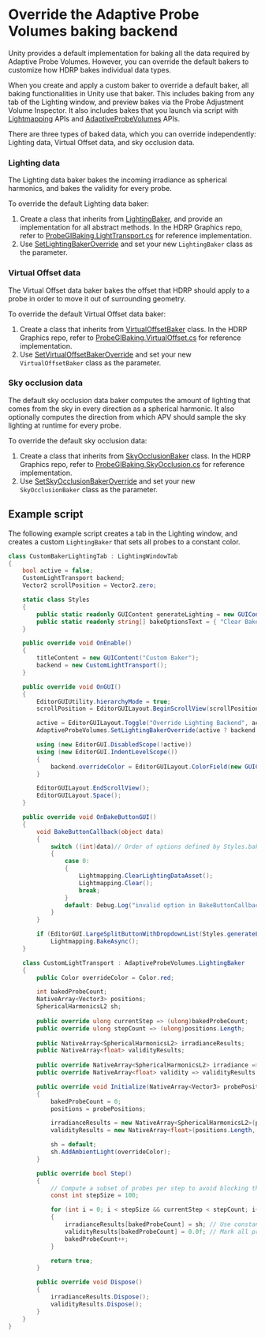 # Override the Adaptive Probe Volumes baking backend

Unity provides a default implementation for baking all the data required by Adaptive Probe Volumes. However, you can override the default bakers to customize how HDRP bakes individual data types.
	
When you create and apply a custom baker to override a default baker, all baking functionalities in Unity use that baker. This includes baking from any tab of the Lighting window, and preview bakes via the Probe Adjustment Volume Inspector. It also includes bakes that you launch via script with [Lightmapping](https://docs.unity3d.com/ScriptReference/Lightmapping.html) APIs and [AdaptiveProbeVolumes](https://docs.unity3d.com/Packages/com.unity.render-pipelines.core@17.0/api/UnityEngine.Rendering.AdaptiveProbeVolumes.html) APIs.
	

There are three types of baked data, which you can override independently: Lighting data, Virtual Offset data, and sky occlusion data.

### Lighting data
	
The Lighting data baker bakes the incoming irradiance as spherical harmonics, and bakes the validity for every probe.

To override the default Lighting data baker:

1. Create a class that inherits from [LightingBaker](https://docs.unity3d.com/Packages/com.unity.render-pipelines.core@17.0/api/UnityEngine.Rendering.AdaptiveProbeVolumes.LightingBaker.html), and provide an implementation for all abstract methods. In the HDRP Graphics repo, refer to [ProbeGIBaking.LightTransport.cs](https://github.com/Unity-Technologies/Graphics/blob/master/Packages/com.unity.render-pipelines.core/Editor/Lighting/ProbeVolume/ProbeGIBaking.LightTransport.cs#L57) for reference implementation.
2. Use [SetLightingBakerOverride](https://docs.unity3d.com/Packages/com.unity.render-pipelines.core@17.0/api/UnityEngine.Rendering.AdaptiveProbeVolumes.html#UnityEngine_Rendering_AdaptiveProbeVolumes_SetLightingBakerOverride_UnityEngine_Rendering_AdaptiveProbeVolumes_LightingBaker_) and set your new `LightingBaker` class as the parameter.

### Virtual Offset data
	
The Virtual Offset data baker bakes the offset that HDRP should apply to a probe in order to move it out of surrounding geometry. 

To override the default Virtual Offset data baker:

1. Create a class that inherits from [VirtualOffsetBaker](https://docs.unity3d.com/Packages/com.unity.render-pipelines.core@17.0/api/UnityEngine.Rendering.AdaptiveProbeVolumes.VirtualOffsetBaker.html) class. In the HDRP Graphics repo, refer to [ProbeGIBaking.VirtualOffset.cs](https://github.com/Unity-Technologies/Graphics/blob/master/Packages/com.unity.render-pipelines.core/Editor/Lighting/ProbeVolume/ProbeGIBaking.VirtualOffset.cs#L44) for reference implementation.
2. Use [SetVirtualOffsetBakerOverride](https://docs.unity3d.com/Packages/com.unity.render-pipelines.core@17.0/api/UnityEngine.Rendering.AdaptiveProbeVolumes.html#UnityEngine_Rendering_AdaptiveProbeVolumes_SetVirtualOffsetBakerOverride_UnityEngine_Rendering_AdaptiveProbeVolumes_VirtualOffsetBaker_) and set your new `VirtualOffsetBaker` class as the parameter.

### Sky occlusion data
	
The default sky occlusion data baker computes the amount of lighting that comes from the sky in every direction as a spherical harmonic. It also optionally computes the direction from which APV should sample the sky lighting at runtime for every probe.

To override the default sky occlusion data:

1. Create a class that inherits from [SkyOcclusionBaker](https://docs.unity3d.com/Packages/com.unity.render-pipelines.core@17.0/api/UnityEngine.Rendering.AdaptiveProbeVolumes.SkyOcclusionBaker.html) class. In the HDRP Graphics repo, refer to [ProbeGIBaking.SkyOcclusion.cs](https://github.com/Unity-Technologies/Graphics/blob/master/Packages/com.unity.render-pipelines.core/Editor/Lighting/ProbeVolume/ProbeGIBaking.SkyOcclusion.cs#L116) for reference implementation.
2. Use [SetSkyOcclusionBakerOverride](https://docs.unity3d.com/Packages/com.unity.render-pipelines.core@17.0/api/UnityEngine.Rendering.AdaptiveProbeVolumes.html#UnityEngine_Rendering_AdaptiveProbeVolumes_SetSkyOcclusionBakerOverride_UnityEngine_Rendering_AdaptiveProbeVolumes_SkyOcclusionBaker_) and set your new `SkyOcclusionBaker` class as the parameter.

## Example script

The following example script creates a tab in the Lighting window, and creates a custom `LightingBaker` that sets all probes to a constant color.
	
```cs
class CustomBakerLightingTab : LightingWindowTab
{
    bool active = false;
    CustomLightTransport backend;
    Vector2 scrollPosition = Vector2.zero;

    static class Styles
    {
        public static readonly GUIContent generateLighting = new GUIContent("Generate Lighting");
        public static readonly string[] bakeOptionsText = { "Clear Baked Data" };
    }

    public override void OnEnable()
    {
        titleContent = new GUIContent("Custom Baker");
        backend = new CustomLightTransport();
    }

    public override void OnGUI()
    {
        EditorGUIUtility.hierarchyMode = true;
        scrollPosition = EditorGUILayout.BeginScrollView(scrollPosition);

        active = EditorGUILayout.Toggle("Override Lighting Backend", active);
        AdaptiveProbeVolumes.SetLightingBakerOverride(active ? backend : null);

        using (new EditorGUI.DisabledScope(!active))
        using (new EditorGUI.IndentLevelScope())
        {
            backend.overrideColor = EditorGUILayout.ColorField(new GUIContent("Override Color"), backend.overrideColor, false, false, true);
        }

        EditorGUILayout.EndScrollView();
        EditorGUILayout.Space();
    }

    public override void OnBakeButtonGUI()
    {
        void BakeButtonCallback(object data)
        {
            switch ((int)data)// Order of options defined by Styles.bakeOptionsText
            {
                case 0:
                {
                    Lightmapping.ClearLightingDataAsset();
                    Lightmapping.Clear();
                    break;
                }
                default: Debug.Log("invalid option in BakeButtonCallback"); break;
            }
        }

        if (EditorGUI.LargeSplitButtonWithDropdownList(Styles.generateLighting, Styles.bakeOptionsText, BakeButtonCallback))
            Lightmapping.BakeAsync();
    }

    class CustomLightTransport : AdaptiveProbeVolumes.LightingBaker
    {
        public Color overrideColor = Color.red;

        int bakedProbeCount;
        NativeArray<Vector3> positions;
        SphericalHarmonicsL2 sh;
        
        public override ulong currentStep => (ulong)bakedProbeCount;
        public override ulong stepCount => (ulong)positions.Length;
        
        public NativeArray<SphericalHarmonicsL2> irradianceResults;
        public NativeArray<float> validityResults;
        
        public override NativeArray<SphericalHarmonicsL2> irradiance => irradianceResults;
        public override NativeArray<float> validity => validityResults;

        public override void Initialize(NativeArray<Vector3> probePositions)
        {
            bakedProbeCount = 0;
            positions = probePositions;

            irradianceResults = new NativeArray<SphericalHarmonicsL2>(positions.Length, Allocator.Persistent, NativeArrayOptions.UninitializedMemory);
            validityResults = new NativeArray<float>(positions.Length, Allocator.Persistent, NativeArrayOptions.UninitializedMemory);

            sh = default;
            sh.AddAmbientLight(overrideColor);
        }

        public override bool Step()
        {
            // Compute a subset of probes per step to avoid blocking the UI
            const int stepSize = 100;

            for (int i = 0; i < stepSize && currentStep < stepCount; i++)
            {
                irradianceResults[bakedProbeCount] = sh; // Use constant color (may appear black depending on your exposure)
                validityResults[bakedProbeCount] = 0.0f; // Mark all probes as valid
                bakedProbeCount++;
            }

            return true;
        }

        public override void Dispose()
        {
            irradianceResults.Dispose();
            validityResults.Dispose();
        }
    }
}
```
